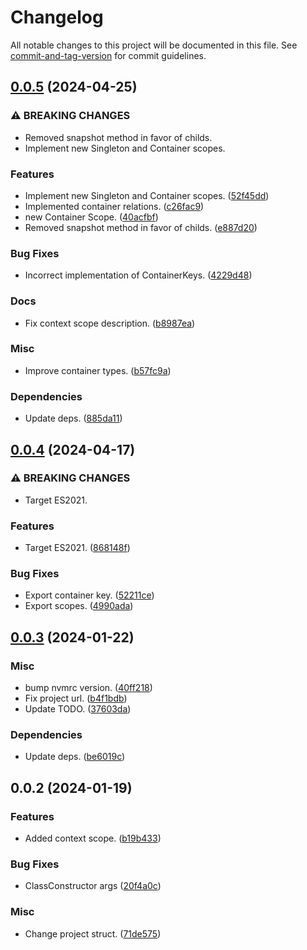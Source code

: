 # Changelog

All notable changes to this project will be documented in this file. See [commit-and-tag-version](https://github.com/absolute-version/commit-and-tag-version) for commit guidelines.

## [0.0.5](https://github.com/LzpTec/di/compare/v0.0.4...v0.0.5) (2024-04-25)


### ⚠ BREAKING CHANGES

* Removed snapshot method in favor of childs.
* Implement new Singleton and Container scopes.

### Features

* Implement new Singleton and Container scopes. ([52f45dd](https://github.com/LzpTec/di/commit/52f45dd6dd6a1f2197eccb3a74ee223017c5c240))
* Implemented container relations. ([c26fac9](https://github.com/LzpTec/di/commit/c26fac9b6a51d6324fae37fb1c28252f5c4a815a))
* new Container Scope. ([40acfbf](https://github.com/LzpTec/di/commit/40acfbfb7545c6867218f4336695974a1c50adcc))
* Removed snapshot method in favor of childs. ([e887d20](https://github.com/LzpTec/di/commit/e887d20704d6ff49c60ee595254292e7593e7adc))


### Bug Fixes

* Incorrect implementation of ContainerKeys<T>. ([4229d48](https://github.com/LzpTec/di/commit/4229d4874861f3137eb192f5144d79df620e1510))


### Docs

* Fix context scope description. ([b8987ea](https://github.com/LzpTec/di/commit/b8987ea80a49edc84875bcfd58c17ab0e6086f1e))


### Misc

* Improve container types. ([b57fc9a](https://github.com/LzpTec/di/commit/b57fc9aa8e6083da01ec95f1a98e046dcfe921d0))


### Dependencies

* Update deps. ([885da11](https://github.com/LzpTec/di/commit/885da11ab8d89c3b55a88519304c14b736f67e9e))

## [0.0.4](https://github.com/LzpTec/di/compare/v0.0.3...v0.0.4) (2024-04-17)


### ⚠ BREAKING CHANGES

* Target ES2021.

### Features

* Target ES2021. ([868148f](https://github.com/LzpTec/di/commit/868148fcc13a13b069b1572efb23441853318e75))


### Bug Fixes

* Export container key. ([52211ce](https://github.com/LzpTec/di/commit/52211cef8c858d5591ba946f1821a7a4224d2a5a))
* Export scopes. ([4990ada](https://github.com/LzpTec/di/commit/4990ada94acce23788d47ec85975d42204244c04))

## [0.0.3](https://github.com/LzpTec/di/compare/v0.0.2...v0.0.3) (2024-01-22)


### Misc

* bump nvmrc version. ([40ff218](https://github.com/LzpTec/di/commit/40ff218c78faf7d8d60fb1d74aa75dddbdd6b43b))
* Fix project url. ([b4f1bdb](https://github.com/LzpTec/di/commit/b4f1bdb7b406a4bb4e0f483e7156735090f7ac3c))
* Update TODO. ([37603da](https://github.com/LzpTec/di/commit/37603da3631e20370e49e5b32fd71f6a560cb9d8))


### Dependencies

* Update deps. ([be6019c](https://github.com/LzpTec/di/commit/be6019c1f3a59d1576a2f042609d4e575a362ec4))

## 0.0.2 (2024-01-19)


### Features

* Added context scope. ([b19b433](https://github.com/LzpTec/di/commit/b19b4338c4ce5a5467d122bffb6c7d9e4094c030))


### Bug Fixes

* ClassConstructor args ([20f4a0c](https://github.com/LzpTec/di/commit/20f4a0c7c7513203589b79f5a3a88c3efdc1e35f))


### Misc

* Change project struct. ([71de575](https://github.com/LzpTec/di/commit/71de575c91ba92dff9efe93947fa340dfd5c1456))
